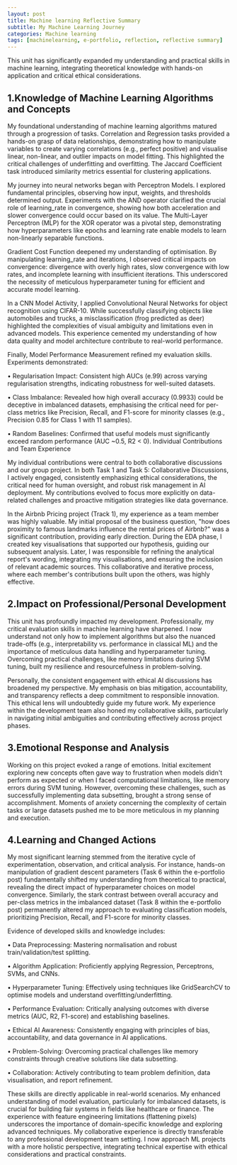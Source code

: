```yaml
---
layout: post
title: Machine learning Reflective Summary
subtitle: My Machine Learning Journey
categories: Machine learning
tags: [machinelearning, e-portfolio, reflection, reflective summary]
---
```


This unit has significantly expanded my understanding and practical skills in machine learning, integrating theoretical knowledge with hands-on application and critical ethical considerations.

## 1.Knowledge of Machine Learning Algorithms and Concepts
My foundational understanding of machine learning algorithms matured through a progression of tasks. Correlation and Regression tasks provided a hands-on grasp of data relationships, demonstrating how to manipulate variables to create varying correlations (e.g., perfect positive) and visualise linear, non-linear, and outlier impacts on model fitting. This highlighted the critical challenges of underfitting and overfitting. The Jaccard Coefficient task introduced similarity metrics essential for clustering applications.

My journey into neural networks began with Perceptron Models. I explored fundamental principles, observing how input, weights, and thresholds determined output. Experiments with the AND operator clarified the crucial role of learning_rate in convergence, showing how both acceleration and slower convergence could occur based on its value. The Multi-Layer Perceptron (MLP) for the XOR operator was a pivotal step, demonstrating how hyperparameters like epochs and learning rate enable models to learn non-linearly separable functions.

Gradient Cost Function deepened my understanding of optimisation. By manipulating learning_rate and iterations, I observed critical impacts on convergence: divergence with overly high rates, slow convergence with low rates, and incomplete learning with insufficient iterations. This underscored the necessity of meticulous hyperparameter tuning for efficient and accurate model learning.

In a CNN Model Activity, I applied Convolutional Neural Networks for object recognition using CIFAR-10. While successfully classifying objects like automobiles and trucks, a misclassification (frog predicted as deer) highlighted the complexities of visual ambiguity and limitations even in advanced models. This experience cemented my understanding of how data quality and model architecture contribute to real-world performance.

Finally, Model Performance Measurement refined my evaluation skills. Experiments demonstrated:

•	Regularisation Impact: Consistent high AUCs (e.99) across varying regularisation strengths, indicating robustness for well-suited datasets.

•	Class Imbalance: Revealed how high overall accuracy (0.9933) could be deceptive in imbalanced datasets, emphasising the critical need for per-class metrics like Precision, Recall, and F1-score for minority classes (e.g., Precision 0.85 for Class 1 with 11 samples).

•	Random Baselines: Confirmed that useful models must significantly exceed random performance (AUC ~0.5, R2 < 0).
Individual Contributions and Team Experience

My individual contributions were central to both collaborative discussions and our group project. In both Task 1 and Task 5: Collaborative Discussions, I actively engaged, consistently emphasizing ethical considerations, the critical need for human oversight, and robust risk management in AI deployment. My contributions evolved to focus more explicitly on data-related challenges and proactive mitigation strategies like data governance.

In the Airbnb Pricing project (Track 1), my experience as a team member was highly valuable. My initial proposal of the business question, "how does proximity to famous landmarks influence the rental prices of Airbnb?" was a significant contribution, providing early direction. During the EDA phase, I created key visualisations that supported our hypothesis, guiding our subsequent analysis. Later, I was responsible for refining the analytical report's wording, integrating my visualisations, and ensuring the inclusion of relevant academic sources. This collaborative and iterative process, where each member's contributions built upon the others, was highly effective.

## 2.Impact on Professional/Personal Development
This unit has profoundly impacted my development. Professionally, my critical evaluation skills in machine learning have sharpened. I now understand not only how to implement algorithms but also the nuanced trade-offs (e.g., interpretability vs. performance in classical ML) and the importance of meticulous data handling and hyperparameter tuning. Overcoming practical challenges, like memory limitations during SVM tuning, built my resilience and resourcefulness in problem-solving.

Personally, the consistent engagement with ethical AI discussions has broadened my perspective. My emphasis on bias mitigation, accountability, and transparency reflects a deep commitment to responsible innovation. This ethical lens will undoubtedly guide my future work. My experience within the development team also honed my collaborative skills, particularly in navigating initial ambiguities and contributing effectively across project phases.

## 3.Emotional Response and Analysis
Working on this project evoked a range of emotions. Initial excitement exploring new concepts often gave way to frustration when models didn't perform as expected or when I faced computational limitations, like memory errors during SVM tuning. However, overcoming these challenges, such as successfully implementing data subsetting, brought a strong sense of accomplishment. Moments of anxiety concerning the complexity of certain tasks or large datasets pushed me to be more meticulous in my planning and execution.

## 4.Learning and Changed Actions
My most significant learning stemmed from the iterative cycle of experimentation, observation, and critical analysis. For instance, hands-on manipulation of gradient descent parameters (Task 6 within the e-portfolio post) fundamentally shifted my understanding from theoretical to practical, revealing the direct impact of hyperparameter choices on model convergence. Similarly, the stark contrast between overall accuracy and per-class metrics in the imbalanced dataset (Task 8 within the e-portfolio post) permanently altered my approach to evaluating classification models, prioritizing Precision, Recall, and F1-score for minority classes.

Evidence of developed skills and knowledge includes:

•	Data Preprocessing: Mastering normalisation and robust train/validation/test splitting.

•	Algorithm Application: Proficiently applying Regression, Perceptrons, SVMs, and CNNs.

•	Hyperparameter Tuning: Effectively using techniques like GridSearchCV to optimise models and understand overfitting/underfitting.

•	Performance Evaluation: Critically analysing outcomes with diverse metrics (AUC, R2, F1-score) and establishing baselines.

•	Ethical AI Awareness: Consistently engaging with principles of bias, accountability, and data governance in AI applications.

•	Problem-Solving: Overcoming practical challenges like memory constraints through creative solutions like data subsetting.

•	Collaboration: Actively contributing to team problem definition, data visualisation, and report refinement.


These skills are directly applicable in real-world scenarios. My enhanced understanding of model evaluation, particularly for imbalanced datasets, is crucial for building fair systems in fields like healthcare or finance. The experience with feature engineering limitations (flattening pixels) underscores the importance of domain-specific knowledge and exploring advanced techniques. My collaborative experience is directly transferable to any professional development team setting. I now approach ML projects with a more holistic perspective, integrating technical expertise with ethical considerations and practical constraints.

